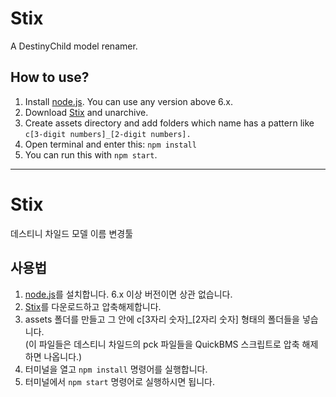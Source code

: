 # Stix
A DestinyChild model renamer.

## How to use?
1. Install [node.js](https://nodejs.org). You can use any version above 6.x.  
2. Download [Stix](https://github.com/if-Team/stix/archive/master.zip) and unarchive.  
3. Create assets directory and add folders which name has a pattern like `c[3-digit numbers]_[2-digit numbers].`   
4. Open terminal and enter this: `npm install`  
5. You can run this with `npm start`.

----
# Stix
데스티니 차일드 모델 이름 변경툴

## 사용법
1. [node.js](https://nodejs.org)를 설치합니다. 6.x 이상 버전이면 상관 없습니다.  
2. [Stix](https://github.com/if-Team/stix/archive/master.zip)를 다운로드하고 압축해제합니다.  
3. assets 폴더를 만들고 그 안에 c[3자리 숫자]_[2자리 숫자] 형태의 폴더들을 넣습니다.  
(이 파일들은 데스티니 차일드의 pck 파일들을 QuickBMS 스크립트로 압축 해제하면 나옵니다.)  
4. 터미널을 열고 `npm install` 명령어를 실행합니다.  
5. 터미널에서 `npm start` 명령어로 실행하시면 됩니다.  
